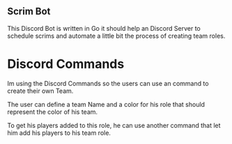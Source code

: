 ## Scrim Bot

This Discord Bot is written in Go it should help an Discord Server to schedule scrims and automate a little bit the process of creating team roles.

# Discord Commands

Im using the Discord Commands so the users can use an command to create their own Team.

The user can define a team Name and a color for his role that should represent the color of his team.

To get his players added to this role, he can use another command that let him add his players to his team role.
